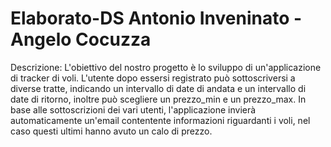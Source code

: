 # Elaborato-DS  Antonio Inveninato - Angelo Cocuzza
Descrizione:
L'obiettivo del nostro progetto è lo sviluppo di un'applicazione di tracker di voli. L'utente dopo essersi registrato può sottoscriversi a diverse tratte, indicando un intervallo di date di andata e un intervallo di date di ritorno, inoltre può scegliere un prezzo_min e un prezzo_max. In base alle sottoscrizioni dei vari utenti, l'applicazione invierà automaticamente un'email contentente informazioni riguardanti i voli, nel caso questi ultimi hanno avuto un calo di prezzo.
